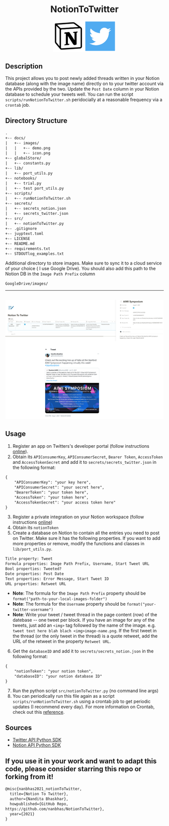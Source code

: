 <div align="center">    
 
# NotionToTwitter  

<img src="docs/NotionToTwitter.png" alt="NotionToTwitter" style="width:200px;"/>
 
</div>
 
## Description   
This project allows you to post newly added threads written in your Notion database (along with the image name) directly on to your twitter account via the APIs provided by the two. Update the `Post Date` column in your Notion database to schedule your tweets well. You can run the script `scripts/runNotionToTwitter.sh` peridocially at a reasonable frequency via a `crontab` job. 

## Directory Structure

```
.
+-- docs/
|   +-- images/
|   |   +-- demo.png
|   |   +-- icon.png
+-- globalStore/
|   +-- constants.py
+-- lib/
|   +-- port_utils.py
+-- notebooks/
|   +-- trial.py
|   +-- test port_utils.py
+-- scripts/
|   +-- runNotionToTwitter.sh
+-- secrets/
|   +-- secrets_notion.json
|   +-- secrets_twitter.json
+-- src/
|   +-- notionToTwitter.py
+-- .gitignore
+-- juyptext.toml
+-- LICENSE
+-- README.md
+-- requirements.txt
+-- STDOUTlog_examples.txt
```

Additional directory to store images. Make sure to sync it to a cloud service of your choice ( I use Google Drive). You should also add this path to the Notion DB in the `Image Path Prefix` column
```
GoogleDrive/images/
```

---
![NotionToTwitter](docs/NotionToTwitter_screenshot.PNG)
---

## Usage
1. Register an app on Twitters's developer portal (follow instructions [online](https://developer.twitter.com/en/docs/platform-overview)).
2. Obtain its `APIConsumerKey`, `APIConsumerSecret`, `Bearer Token`, `AccessToken` and `AccessTokenSecret` and add it to `secrets/secrets_twitter.json` in the following format:
```
{
    "APIConsumerKey": "your key here",
    "APIConsumerSecret": "your secret here",
    "BearerToken": "your token here",
    "AccessToken": "your token here",
    "AccessTokenSecret": "your access token here"
}
```
3. Register a private integration on your Notion workspace (follow instructions [online](https://www.notion.so/help/create-integrations-with-the-notion-api#create-an-internal-integration))
4. Obtain its `notionToken`
5. Create a database on Notion to contain all the entries you need to post on Twitter. Make sure it has the following properties. If you want to add more properties or remove, modify the functions and classes in `lib/port_utils.py`.
```
Title property: Tweet
Formula properties: Image Path Prefix, Username, Start Tweet URL
Bool properties: Tweeted?
Date properties: Post Date
Text properties: Error Message, Start Tweet ID
URL properties: Retweet URL
```
- **Note**: The formula for the `Image Path Prefix` property should be `format("path-to-your-local-images-folder")`
- **Note**: The formula for the `Username` property should be `format("your-twitter-username")`
- **Note**: Write your tweet / tweet thread in the page content (row) of the datebase -- one tweet per block. If you have an image for any of the tweets, just add an `<img>` tag followed by the name of the image. e.g. `tweet text here blah blach <img>image-name.png`. If the first tweet in the thread (or the only tweet in the thread) is a quote retweet, add the URL of the retweet in the property `Retweet URL`.
6. Get the `databaseID` and add it to `secrets/secrets_notion.json` in the following format:
```
{
    "notionToken": "your notion token",
    "databaseID": "your notion database ID"
}
```
7. Run the python script `src/notionToTwitter.py` (no command line args)
8. You can periodically run this file again as a script `scripts/runNotionToTwitter.sh` using a crontab job to get periodic updates (I recommend every day). For more information on Crontab, check out this [reference](https://crontab.guru/).

## Sources

- [Twitter API Python SDK](https://github.com/geduldig/TwitterAPI)
- [Notion API Python SDK](https://github.com/ramnes/notion-sdk-py)

## If you use it in your work and want to adapt this code, please consider starring this repo or forking from it!

```
@misc{nanbhas2021_notionToTwitter,
  title={Notion To Twitter},
  author={Nandita Bhaskhar},
  howpublished={GitHub Repo, https://github.com/nanbhas/NotionToTwitter},
  year={2021}
}
``` 
 

